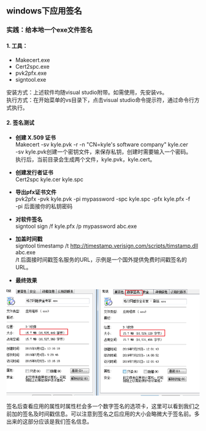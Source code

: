 ## windows下应用签名

### 实践：给本地一个exe文件签名  
#### 1. 工具：
- Makecert.exe
- Cert2spc.exe
- pvk2pfx.exe
- signtool.exe

安装方式：上述软件均随visual studio附带。如需使用，先安装vs。  
执行方式：在开始菜单的vs目录下，点击visual studio命令提示符，通过命令行方式执行。  

#### 2. 签名测试

- **创建 X.509 证书**  
Makecert -sv kyle.pvk -r -n "CN=kyle's software company" kyle.cer  
-sv kyle.pvk创建一个密钥文件，来保存私钥，创建时需要输入一个密码。  
执行后，当前目录会生成两个文件，kyle.pvk，kyle.cert。

- **创建发行者证书**  
Cert2spc kyle.cer kyle.spc  

- **导出pfx证书文件**  
pvk2pfx -pvk kyle.pvk -pi mypassword -spc kyle.spc -pfx kyle.pfx -f  
-pi 后面接你的私钥密码

- **对软件签名**  
signtool sign /f kyle.pfx /p mypassword abc.exe  

- **加盖时间戳**  
signtool timestamp /t http://timestamp.verisign.com/scripts/timstamp.dll abc.exe  
/t 后面接时间戳签名服务的URL，示例是一个国外提供免费时间戳签名的URL。

- **最终效果**

![签名前后对比](Snipaste_2019-07-25_14-27-38.png)

签名后查看应用的属性时属性栏会多一个数字签名的选项卡，这里可以看到我们之前加的签名及时间戳信息。可以注意到签名之后应用的大小会略微大于签名前。多出来的这部分应该是我们签名信息。
